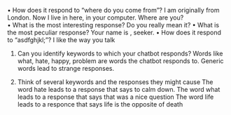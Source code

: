 • How does it respond to “where do you come from”?
	 I am originally from London. Now I live in here, in your computer. Where are you?  
• What is the most interesting response? 
	Do you really mean it?
• What is the most peculiar response? 
	Your name is , seeker. 
• How does it respond to “asdfghjkl;”? 
	I like the way you talk
1. Can you identify keywords to which your chatbot responds? 
Words like what, hate, happy, problem are words the chatbot responds to. Generic words lead to strange responses.

2. Think of several keywords and the responses they might cause
The word hate leads to a response that says to calm down. 
The word what leads to a response that says that was a nice question
The word life leads to a responce that says life is the opposite of death
